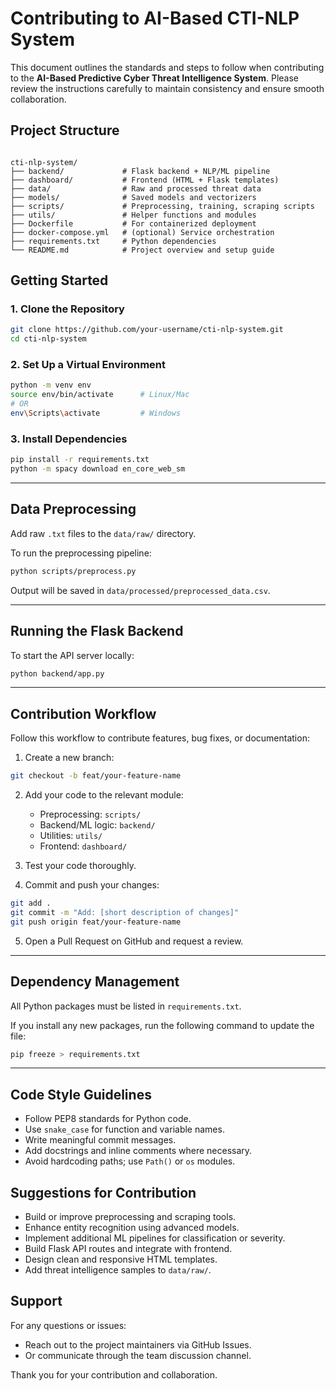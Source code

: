# Contributing to AI-Based CTI-NLP System

This document outlines the standards and steps to follow when contributing to the **AI-Based Predictive Cyber Threat Intelligence System**. Please review the instructions carefully to maintain consistency and ensure smooth collaboration.



## Project Structure

```

cti-nlp-system/
├── backend/             # Flask backend + NLP/ML pipeline
├── dashboard/           # Frontend (HTML + Flask templates)
├── data/                # Raw and processed threat data
├── models/              # Saved models and vectorizers
├── scripts/             # Preprocessing, training, scraping scripts
├── utils/               # Helper functions and modules
├── Dockerfile           # For containerized deployment
├── docker-compose.yml   # (optional) Service orchestration
├── requirements.txt     # Python dependencies
└── README.md            # Project overview and setup guide

````



## Getting Started

### 1. Clone the Repository

```bash
git clone https://github.com/your-username/cti-nlp-system.git
cd cti-nlp-system
````

### 2. Set Up a Virtual Environment

```bash
python -m venv env
source env/bin/activate      # Linux/Mac
# OR
env\Scripts\activate         # Windows
```

### 3. Install Dependencies

```bash
pip install -r requirements.txt
python -m spacy download en_core_web_sm
```

---

## Data Preprocessing

Add raw `.txt` files to the `data/raw/` directory.

To run the preprocessing pipeline:

```bash
python scripts/preprocess.py
```

Output will be saved in `data/processed/preprocessed_data.csv`.

---

## Running the Flask Backend

To start the API server locally:

```bash
python backend/app.py
```

---

## Contribution Workflow

Follow this workflow to contribute features, bug fixes, or documentation:

1. Create a new branch:

```bash
git checkout -b feat/your-feature-name
```

2. Add your code to the relevant module:

   * Preprocessing: `scripts/`
   * Backend/ML logic: `backend/`
   * Utilities: `utils/`
   * Frontend: `dashboard/`

3. Test your code thoroughly.

4. Commit and push your changes:

```bash
git add .
git commit -m "Add: [short description of changes]"
git push origin feat/your-feature-name
```

5. Open a Pull Request on GitHub and request a review.

---

## Dependency Management

All Python packages must be listed in `requirements.txt`.

If you install any new packages, run the following command to update the file:

```bash
pip freeze > requirements.txt
```

---

## Code Style Guidelines

* Follow PEP8 standards for Python code.
* Use `snake_case` for function and variable names.
* Write meaningful commit messages.
* Add docstrings and inline comments where necessary.
* Avoid hardcoding paths; use `Path()` or `os` modules.



## Suggestions for Contribution

* Build or improve preprocessing and scraping tools.
* Enhance entity recognition using advanced models.
* Implement additional ML pipelines for classification or severity.
* Build Flask API routes and integrate with frontend.
* Design clean and responsive HTML templates.
* Add threat intelligence samples to `data/raw/`.



## Support

For any questions or issues:

* Reach out to the project maintainers via GitHub Issues.
* Or communicate through the team discussion channel.

Thank you for your contribution and collaboration.

